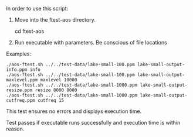 In order to use this script:
1) Move into the ftest-aos directory.

   cd ftest-aos
3) Run executable with parameters. Be conscious of file locations

Examples:

    ./aos-ftest.sh ../../test-data/lake-small-100.ppm lake-small-output-info.ppm info
    ./aos-ftest.sh ../../test-data/lake-small-100.ppm lake-small-output-maxlevel.ppm maxlevel 10000
    ./aos-ftest.sh ../../test-data/lake-small-1000.ppm lake-small-output-resize.ppm resize 8000 8000
    ./aos-ftest.sh ../../test-data/lake-small-1000.ppm lake-small-output-cutfreq.ppm cutfreq 15


This test ensures no errors and displays execution time.

Test passes if executable runs successfully and execution time is within reason. 